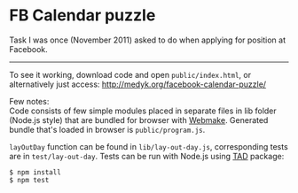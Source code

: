 # FB Calendar puzzle

Task I was once (November 2011) asked to do when applying for position at Facebook.

----

To see it working, download code and open `public/index.html`, or alternatively just access: http://medyk.org/facebook-calendar-puzzle/

Few notes:  
Code consists of few simple modules placed in separate files in lib folder (Node.js style) that are bundled for browser with [Webmake](https://github.com/medikoo/modules-webmake). Generated bundle that's loaded in browser is `public/program.js`.

`layOutDay` function can be found in `lib/lay-out-day.js`, corresponding tests are in `test/lay-out-day`. Tests can be run with Node.js using [TAD](https://github.com/medikoo/tad) package:

```
$ npm install
$ npm test
```
